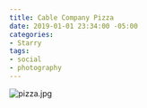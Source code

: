 ```yaml
---
title: Cable Company Pizza
date: 2019-01-01 23:34:00 -05:00
categories:
- Starry
tags:
- social
- photography
---
```


![pizza.jpg](/uploads/pizza.jpg)